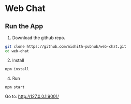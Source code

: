 # Web Chat

## Run the App

1. Download the github repo.

```bash
git clone https://github.com/nishith-pubnub/web-chat.git
cd web-chat
```

2. Install

```bash
npm install
```

4. Run

```bash
npm start
```

Go to: http://127.0.0.1:9001/
